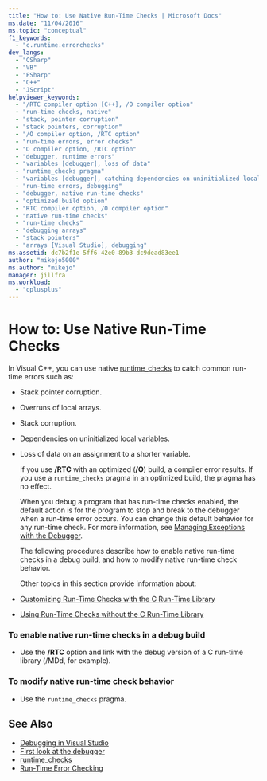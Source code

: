```yaml
---
title: "How to: Use Native Run-Time Checks | Microsoft Docs"
ms.date: "11/04/2016"
ms.topic: "conceptual"
f1_keywords:
  - "c.runtime.errorchecks"
dev_langs:
  - "CSharp"
  - "VB"
  - "FSharp"
  - "C++"
  - "JScript"
helpviewer_keywords:
  - "/RTC compiler option [C++], /O compiler option"
  - "run-time checks, native"
  - "stack, pointer corruption"
  - "stack pointers, corruption"
  - "/O compiler option, /RTC option"
  - "run-time errors, error checks"
  - "O compiler option, /RTC option"
  - "debugger, runtime errors"
  - "variables [debugger], loss of data"
  - "runtime_checks pragma"
  - "variables [debugger], catching dependencies on uninitialized local variables"
  - "run-time errors, debugging"
  - "debugger, native run-time checks"
  - "optimized build option"
  - "RTC compiler option, /O compiler option"
  - "native run-time checks"
  - "run-time checks"
  - "debugging arrays"
  - "stack pointers"
  - "arrays [Visual Studio], debugging"
ms.assetid: dc7b2f1e-5ff6-42e0-89b3-dc9dead83ee1
author: "mikejo5000"
ms.author: "mikejo"
manager: jillfra
ms.workload:
  - "cplusplus"
---
```

# How to: Use Native Run-Time Checks
In Visual C++, you can use native [runtime_checks](/cpp/preprocessor/runtime-checks) to catch common run-time errors such as:

- Stack pointer corruption.

- Overruns of local arrays.

- Stack corruption.

- Dependencies on uninitialized local variables.

- Loss of data on an assignment to a shorter variable.

  If you use **/RTC** with an optimized (**/O**) build, a compiler error results. If you use a `runtime_checks` pragma in an optimized build, the pragma has no effect.

  When you debug a program that has run-time checks enabled, the default action is for the program to stop and break to the debugger when a run-time error occurs. You can change this default behavior for any run-time check. For more information, see [Managing Exceptions with the Debugger](../debugger/managing-exceptions-with-the-debugger.md).

  The following procedures describe how to enable native run-time checks in a debug build, and how to modify native run-time check behavior.

  Other topics in this section provide information about:

- [Customizing Run-Time Checks with the C Run-Time Library](../debugger/native-run-time-checks-customization.md)

- [Using Run-Time Checks without the C Run-Time Library](../debugger/using-run-time-checks-without-the-c-run-time-library.md)

### To enable native run-time checks in a debug build

- Use the **/RTC** option and link with the debug version of a C run-time library (/MDd, for example).

### To modify native run-time check behavior

- Use the `runtime_checks` pragma.

## See Also
- [Debugging in Visual Studio](../debugger/index.md)
- [First look at the debugger](../debugger/debugger-feature-tour.md)
- [runtime_checks](/cpp/preprocessor/runtime-checks)
- [Run-Time Error Checking](/cpp/c-runtime-library/run-time-error-checking)